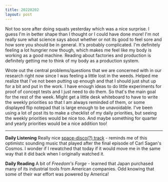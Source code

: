 ```yaml
---
title: 20220202
layout: post
---
```


Not too sore after doing squats yesterday which was a nice surprise. I guess I'm in better shape than I thought or I could have done more! I'm not really sure what science says about whether or not its good to feel sore and how sore you should be in general. It's probably complicated. I'm definitely feeling a lot hungrier now though, which makes me feel like my body is working as a good machine. Reading about factories and production is definitely getting me to think of my body as a production system.

Wrote out the central problems/questions that we are concerned with in our research right now since I was feeling a little lost in the weeds. Helped me realize that I've not been putting up enough and that I should just shut up for a bit and put in the work. I have enough ideas to do little experiments for proof of concept tests and I just need to do them. So that's the main goal for the rest of the week. Might get a little desk whiteboard to have to write the weekly priorities so that I am always reminded of them, or some displayed flip notepad that is large enough to be unavoidable. I've been using a lot of post its to make a checklist of my daily priorities, but seeing the weekly priorities would be nice too. And maybe something for quarter and yearly priorities would be a nice addition too! 

---

**Daily Listening**
Really nice [space-disco(?) track](https://open.spotify.com/track/1tbYhc1Zrmnqk99PnzFKKT?si=fa6ca8f074df46f3) - reminds me of this optimistc sounding music that played after the final episode of Carl Sagan's Cosmos. I wonder if I rewatched that today if it would move me in the same way that it did back when I originally watched it.

**Daily Reading**
A bit of *Freedom's Forge* - learned that Japan purchased many of its industrial tools from American companies. Odd knowing that some of their war effort was powered by America! 